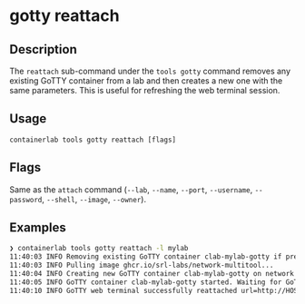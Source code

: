 # gotty reattach

## Description

The `reattach` sub-command under the `tools gotty` command removes any existing GoTTY container from a lab and then creates a new one with the same parameters. This is useful for refreshing the web terminal session.

## Usage

```
containerlab tools gotty reattach [flags]
```

## Flags

Same as the `attach` command (`--lab`, `--name`, `--port`, `--username`, `--password`, `--shell`, `--image`, `--owner`).

## Examples

```bash
❯ containerlab tools gotty reattach -l mylab
11:40:03 INFO Removing existing GoTTY container clab-mylab-gotty if present...
11:40:03 INFO Pulling image ghcr.io/srl-labs/network-multitool...
11:40:04 INFO Creating new GoTTY container clab-mylab-gotty on network 'clab-mylab'
11:40:05 INFO GoTTY container clab-mylab-gotty started. Waiting for GoTTY service to initialize...
11:40:10 INFO GoTTY web terminal successfully reattached url=http://HOST_IP:8080 username=admin password=admin
```
